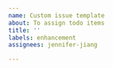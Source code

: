 ```yaml
---
name: Custom issue template
about: To assign todo items
title: ''
labels: enhancement
assignees: jennifer-jiang

---
```



